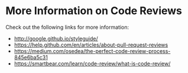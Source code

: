 # More Information on Code Reviews

Check out the following links for more information:

- http://google.github.io/styleguide/
- https://help.github.com/en/articles/about-pull-request-reviews
- https://medium.com/osedea/the-perfect-code-review-process-845e6ba5c31
- https://smartbear.com/learn/code-review/what-is-code-review/